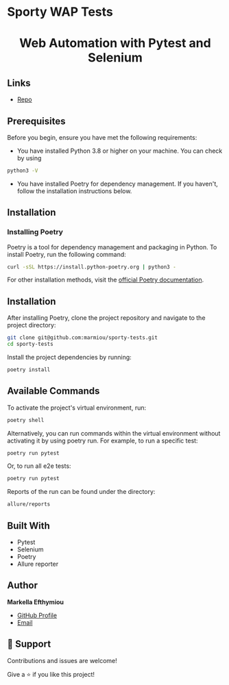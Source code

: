 # Sporty WAP Tests
<h1 align="center">Web Automation with Pytest and Selenium</h1>

## Links

- [Repo](https://github.com/marmiou/sporty-tests "Automation with Selenium framework")

## Prerequisites

Before you begin, ensure you have met the following requirements:
- You have installed Python 3.8 or higher on your machine. You can check by using 
```bash
python3 -V
```
- You have installed Poetry for dependency management. If you haven't, follow the installation instructions below.

## Installation

### Installing Poetry

Poetry is a tool for dependency management and packaging in Python. To install Poetry, run the following command:

```bash
curl -sSL https://install.python-poetry.org | python3 -
```
For other installation methods, visit the [official Poetry documentation](https://python-poetry.org/docs/).

## Installation

After installing Poetry, clone the project repository and navigate to the project directory:

```bash
git clone git@github.com:marmiou/sporty-tests.git
cd sporty-tests
```
Install the project dependencies by running:
```bash
poetry install
```

## Available Commands
To activate the project's virtual environment, run:
```bash
poetry shell
```

Alternatively, you can run commands within the virtual environment without activating it by using poetry run. 
For example, to run a specific test:
```bash
poetry run pytest
```

Or, to run all e2e tests:
```bash
poetry run pytest
```

Reports of the run can be found under the directory:
```bash
allure/reports
```

## Built With

- Pytest
- Selenium
- Poetry
- Allure reporter

## Author

**Markella Efthymiou**
- [GitHub Profile](https://github.com/marmiou/ "Markella Efthymiou")
- [Email](mailto:efthymioumarkella@gmail.com?subject=Hi "Hi!")

## 🤝 Support

Contributions and issues are welcome!

Give a ⭐️ if you like this project!
